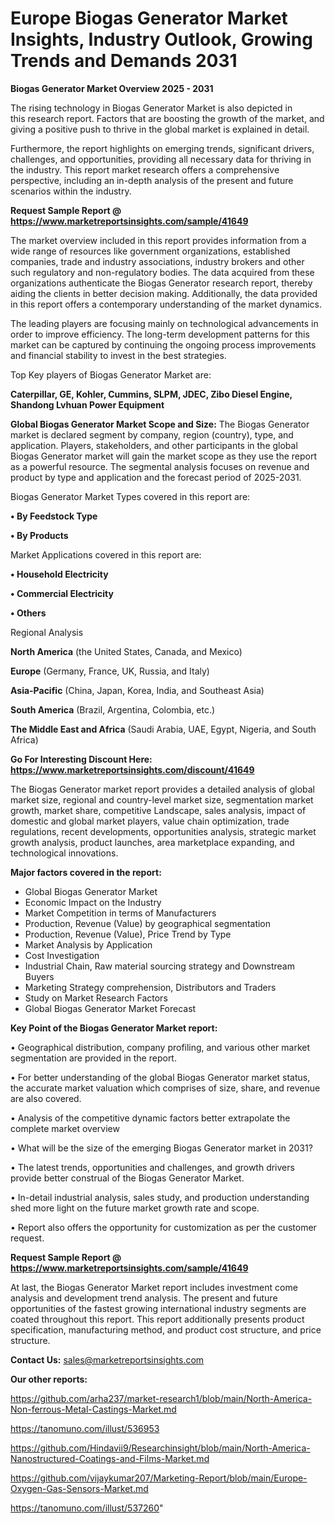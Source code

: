 # Europe Biogas Generator Market Insights, Industry Outlook, Growing Trends and Demands 2031

<Strong> Biogas Generator Market Overview 2025 - 2031</strong>

The rising technology in Biogas Generator Market is also depicted in this research report. Factors that are boosting the growth of the market, and giving a positive push to thrive in the global market is explained in detail.

Furthermore, the report highlights on emerging trends, significant drivers, challenges, and opportunities, providing all necessary data for thriving in the industry. This report market research offers a comprehensive perspective, including an in-depth analysis of the present and future scenarios within the industry.

<strong>Request Sample Report @ <a href=https://www.marketreportsinsights.com/sample/41649>https://www.marketreportsinsights.com/sample/41649</a></strong>

The market overview included in this report provides information from a wide range of resources like government organizations, established companies, trade and industry associations, industry brokers and other such regulatory and non-regulatory bodies. The data acquired from these organizations authenticate the Biogas Generator research report, thereby aiding the clients in better decision making. Additionally, the data provided in this report offers a contemporary understanding of the market dynamics.

The leading players are focusing mainly on technological advancements in order to improve efficiency. The long-term development patterns for this market can be captured by continuing the ongoing process improvements and financial stability to invest in the best strategies.

Top Key players of Biogas Generator Market are:

<strong>Caterpillar, GE, Kohler, Cummins, SLPM, JDEC, Zibo Diesel Engine, Shandong Lvhuan Power Equipment</strong>

<strong><b>Global Biogas Generator Market Scope and Size:</b></strong>
The Biogas Generator market is declared segment by company, region (country), type, and application. Players, stakeholders, and other participants in the global Biogas Generator market will gain the market scope as they use the report as a powerful resource. The segmental analysis focuses on revenue and product by type and application and the forecast period of 2025-2031.

Biogas Generator Market Types covered in this report are:

<strong>•  By Feedstock Type

•  By Products</strong>

Market Applications covered in this report are:

<strong>•  Household Electricity

•  Commercial Electricity

•  Others</strong> 

Regional Analysis

<strong>North America</strong> (the United States, Canada, and Mexico)

<strong>Europe</strong> (Germany, France, UK, Russia, and Italy)

<strong>Asia-Pacific</strong> (China, Japan, Korea, India, and Southeast Asia)

<strong>South America</strong> (Brazil, Argentina, Colombia, etc.)

<strong>The Middle East and Africa</strong> (Saudi Arabia, UAE, Egypt, Nigeria, and South Africa)

<strong>Go For Interesting Discount Here: <a href=https://www.marketreportsinsights.com/discount/41649>https://www.marketreportsinsights.com/discount/41649</a></strong>

The Biogas Generator market report provides a detailed analysis of global market size, regional and country-level market size, segmentation market growth, market share, competitive Landscape, sales analysis, impact of domestic and global market players, value chain optimization, trade regulations, recent developments, opportunities analysis, strategic market growth analysis, product launches, area marketplace expanding, and technological innovations.

<strong><b>Major factors covered in the report:</b></strong>
<ul>
  <li>Global Biogas Generator Market </li>
  <li>Economic Impact on the Industry</li>
  <li>Market Competition in terms of Manufacturers</li>
  <li>Production, Revenue (Value) by geographical segmentation</li>
  <li>Production, Revenue (Value), Price Trend by Type</li>
  <li>Market Analysis by Application</li>
  <li>Cost Investigation</li>
  <li>Industrial Chain, Raw material sourcing strategy and Downstream Buyers</li>
  <li>Marketing Strategy comprehension, Distributors and Traders</li>
  <li>Study on Market Research Factors</li>
  <li>Global Biogas Generator Market Forecast</li>
</ul>

<strong><b>Key Point of the Biogas Generator Market report:</b></strong>

• Geographical distribution, company profiling, and various other market segmentation are provided in the report.

• For better understanding of the global Biogas Generator market status, the accurate market valuation which comprises of size, share, and revenue are also covered.

• Analysis of the competitive dynamic factors better extrapolate the complete market overview

• What will be the size of the emerging Biogas Generator market in 2031?

• The latest trends, opportunities and challenges, and growth drivers provide better construal of the Biogas Generator Market.

• In-detail industrial analysis, sales study, and production understanding shed more light on the future market growth rate and scope.

• Report also offers the opportunity for customization as per the customer request.

<strong>Request Sample Report @ <a href=https://www.marketreportsinsights.com/sample/41649>https://www.marketreportsinsights.com/sample/41649</a></strong>

At last, the Biogas Generator Market report includes investment come analysis and development trend analysis. The present and future opportunities of the fastest growing international industry segments are coated throughout this report. This report additionally presents product specification, manufacturing method, and product cost structure, and price structure.

<strong>Contact Us:</strong>
sales@marketreportsinsights.com

<strong>Our other reports:</strong>

<a href=https://github.com/arha237/market-research1/blob/main/North-America-Non-ferrous-Metal-Castings-Market.md>https://github.com/arha237/market-research1/blob/main/North-America-Non-ferrous-Metal-Castings-Market.md</a>

<a href=https://tanomuno.com/illust/536953>https://tanomuno.com/illust/536953</a>

<a href=https://github.com/Hindavii9/Researchinsight/blob/main/North-America-Nanostructured-Coatings-and-Films-Market.md>https://github.com/Hindavii9/Researchinsight/blob/main/North-America-Nanostructured-Coatings-and-Films-Market.md</a>

<a href=https://github.com/vijaykumar207/Marketing-Report/blob/main/Europe-Oxygen-Gas-Sensors-Market.md>https://github.com/vijaykumar207/Marketing-Report/blob/main/Europe-Oxygen-Gas-Sensors-Market.md</a>

<a href=https://tanomuno.com/illust/537260>https://tanomuno.com/illust/537260</a>"

